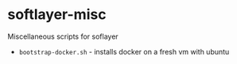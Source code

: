 # softlayer-misc

Miscellaneous scripts for soflayer

- `bootstrap-docker.sh` - installs docker on a fresh vm with ubuntu